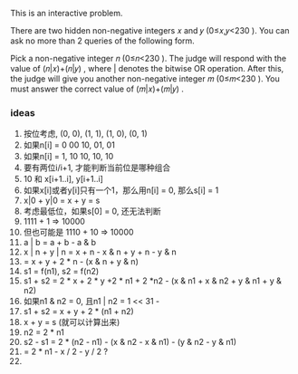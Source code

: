 This is an interactive problem.

There are two hidden non-negative integers 𝑥
 and 𝑦
 (0≤𝑥,𝑦<230
). You can ask no more than 2
 queries of the following form.

Pick a non-negative integer 𝑛
 (0≤𝑛<230
). The judge will respond with the value of (𝑛|𝑥)+(𝑛|𝑦)
, where |
 denotes the bitwise OR operation.
After this, the judge will give you another non-negative integer 𝑚
 (0≤𝑚<230
). You must answer the correct value of (𝑚|𝑥)+(𝑚|𝑦)
.

### ideas
1. 按位考虑, (0, 0), (1, 1), (1, 0), (0, 1)
2. 如果n[i] = 0  00 10, 01, 01
3. 如果n[i] = 1, 10 10, 10, 10
4. 要有两位i/i+1, 才能判断当前位是哪种组合
5. 10  和 x[i+1..i], y[i+1..i]
6. 如果x[i]或者y[i]只有一个1，那么用n[i] = 0, 那么s[i] = 1
7. x|0 + y|0 = x + y = s
8. 考虑最低位，如果s[0] = 0, 还无法判断
9. 1111 + 1 => 10000
10. 但也可能是 1110 + 10 => 10000
11. a | b = a + b - a & b
12. x | n + y | n = x + n - x & n + y + n - y & n
13. = x + y + 2 * n - (x & n + y & n)
14. s1 = f(n1), s2 = f(n2)
15. s1 + s2 = 2 * x + 2 * y +2 * n1 + 2 *n2 - (x & n1 + x & n2 + y & n1 + y & n2)
16. 如果n1 & n2 = 0,  且n1 | n2 = 1 << 31 - 
17. s1 + s2 = x + y + 2 * (n1 + n2)
18. x + y = s (就可以计算出来)
19. n2 = 2 * n1
20. s2 - s1 = 2 * (n2 - n1) - (x & n2 - x & n1) - (y & n2 - y & n1)
21.    = 2 * n1 - x / 2 - y / 2 ?
22. 